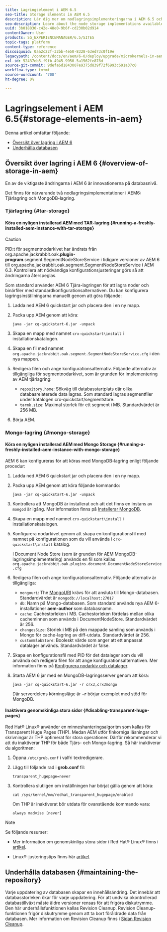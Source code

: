 ```yaml
---
title: Lagringselement i AEM 6.5
seo-title: Storage Elements in AEM 6.5
description: Lär dig mer om nodlagringsimplementeringarna i AEM 6.5 och hur du underhåller databasen.
seo-description: Learn about the node storage implementations available in AEM 6.5 and how to maintain the repository.
uuid: 3b018830-c42e-48e0-9b6f-cd230b02d914
contentOwner: User
products: SG_EXPERIENCEMANAGER/6.5/SITES
topic-tags: platform
content-type: reference
discoiquuid: 0aa2c22f-32bb-4e50-8328-63ed73c0f19e
legacypath: /content/docs/en/aem/6-0/deploy/upgrade/microkernels-in-aem-6-0
exl-id: 52437eb5-f9fb-4945-9950-5a1562fe878d
source-git-commit: 9defa6d1843007e9375d839f72f6993c691a37c0
workflow-type: tm+mt
source-wordcount: '708'
ht-degree: 0%

---
```


# Lagringselement i AEM 6.5{#storage-elements-in-aem}

Denna artikel omfattar följande:

* [Översikt över lagring i AEM 6](/help/sites-deploying/storage-elements-in-aem-6.md#overview-of-storage-in-aem)
* [Underhålla databasen](/help/sites-deploying/storage-elements-in-aem-6.md#maintaining-the-repository)

## Översikt över lagring i AEM 6 {#overview-of-storage-in-aem}

En av de viktigaste ändringarna i AEM 6 är innovationerna på databasnivå.

Det finns för närvarande två nodlagringsimplementationer i AEM6: Tjärlagring och MongoDB-lagring.

### Tjärlagring {#tar-storage}

#### Köra en nyligen installerad AEM med TAR-lagring {#running-a-freshly-installed-aem-instance-with-tar-storage}

>[!CAUTION]
>
>PID:t för segmentnodarkivet har ändrats från org.apache.jackrabbit.oak.**plugin-program**.segment.SegmentNodeStoreService i tidigare versioner av AEM 6 till org.apache.jackrabbit.oak.segment.SegmentNodeStoreService i AEM 6.3. Kontrollera att nödvändiga konfigurationsjusteringar görs så att ändringarna återspeglas.

Som standard använder AEM 6 Tjära-lagringen för att lagra noder och binärfiler med standardkonfigurationsalternativen. Du kan konfigurera lagringsinställningarna manuellt genom att göra följande:

1. Ladda ned AEM 6 quickstart jar och placera den i en ny mapp.
1. Packa upp AEM genom att köra:

   `java -jar cq-quickstart-6.jar -unpack`

1. Skapa en mapp med namnet `crx-quickstart\install` i installationskatalogen.

1. Skapa en fil med namnet `org.apache.jackrabbit.oak.segment.SegmentNodeStoreService.cfg` i den nya mappen.

1. Redigera filen och ange konfigurationsalternativ. Följande alternativ är tillgängliga för segmentnodarkivet, som är grunden för implementering av AEM tjärlagring:

   * `repository.home`: Sökväg till databasstartplats där olika databasrelaterade data lagras. Som standard lagras segmentfiler under katalogen crx-quickstart/segmentstore.
   * `tarmk.size`: Maximal storlek för ett segment i MB. Standardvärdet är 256 MB.

1. Börja AEM.

### Mongo-lagring {#mongo-storage}

#### Köra en nyligen installerad AEM med Mongo Storage {#running-a-freshly-installed-aem-instance-with-mongo-storage}

AEM 6 kan konfigureras för att köras med MongoDB-lagring enligt följande procedur:

1. Ladda ned AEM 6 quickstart jar och placera den i en ny mapp.
1. Packa upp AEM genom att köra följande kommando:

   `java -jar cq-quickstart-6.jar -unpack`

1. Kontrollera att MongoDB är installerat och att det finns en instans av `mongod` är igång. Mer information finns på [Installerar MongoDB](https://docs.mongodb.org/manual/installation/).
1. Skapa en mapp med namnet `crx-quickstart\install` i installationskatalogen.
1. Konfigurera nodarkivet genom att skapa en konfigurationsfil med namnet på konfigurationen som du vill använda i `crx-quickstart\install` katalog.

   I Document Node Store (som är grunden för AEM MongoDB-lagringsimplementering) används en fil som kallas `org.apache.jackrabbit.oak.plugins.document.DocumentNodeStoreService.cfg`

1. Redigera filen och ange konfigurationsalternativ. Följande alternativ är tillgängliga:

   * `mongouri`: The [MongoURI](https://docs.mongodb.org/manual/reference/connection-string/) krävs för att ansluta till Mongo-databasen. Standardvärdet är `mongodb://localhost:27017`
   * `db`: Namn på Mongo-databasen. Som standard används nya AEM 6-installationer **aem-author** som databasnamn.
   * `cache`: Cachestorleken i MB. Cachestorleken fördelas mellan olika cacheminnen som används i DocumentNodeStore. Standardvärdet är 256.
   * `changesSize`: Storlek i MB på den mappade samling som används i Mongo för cache-lagring av diff-utdata. Standardvärdet är 256.
   * `customBlobStore`: Booleskt värde som anger att ett anpassat datalager används. Standardvärdet är false.

1. Skapa en konfigurationsfil med PID för det datalager som du vill använda och redigera filen för att ange konfigurationsalternativen. Mer information finns på [Konfigurera nodarkiv och datalager](/help/sites-deploying/data-store-config.md).

1. Starta AEM 6 jar med en MongoDB-lagringsserver genom att köra:

   ```shell
   java -jar cq-quickstart-6.jar -r crx3,crx3mongo
   ```

   Där serverdelens körningsläge är **`-r`** börjar exemplet med stöd för MongoDB.

#### Inaktivera genomskinliga stora sidor {#disabling-transparent-huge-pages}

Red Hat® Linux® använder en minneshanteringsalgoritm som kallas för Transparent Huge Pages (THP). Medan AEM utför finkorniga läsningar och skrivningar är THP optimerat för stora operationer. Därför rekommenderar vi att du inaktiverar THP för både Tjärs- och Mongo-lagring. Så här inaktiverar du algoritmen:

1. Öppna `/etc/grub.conf` i valfri textredigerare.
1. Lägg till följande rad i **grob.conf** fil:

   ```
   transparent_hugepage=never
   ```

1. Kontrollera slutligen om inställningen har börjat gälla genom att köra:

   ```
   cat /sys/kernel/mm/redhat_transparent_hugepage/enabled
   ```

   Om THP är inaktiverat bör utdata för ovanstående kommando vara:

   ```
   always madvise [never]
   ```

>[!NOTE]
>
>Se följande resurser:
>
>* Mer information om genomskinliga stora sidor i Red Hat® Linux® finns i [artikel](https://access.redhat.com/solutions/46111).
* Linux®-justeringstips finns här [artikel](https://experienceleague.adobe.com/docs/experience-manager-65/deploying/configuring/configuring-performance.html?lang=en).
>


## Underhålla databasen {#maintaining-the-repository}

Varje uppdatering av databasen skapar en innehållsändring. Det innebär att databasstorleken ökar för varje uppdatering. För att undvika okontrollerad databastillväxt måste äldre versioner rensas för att frigöra diskutrymme. Den här underhållsfunktionen kallas Revision Cleanup. Revision Cleanup-funktionen frigör diskutrymme genom att ta bort föråldrade data från databasen. Mer information om Revision Cleanup finns i [Sidan Revision Cleanup](/help/sites-deploying/revision-cleanup.md).
